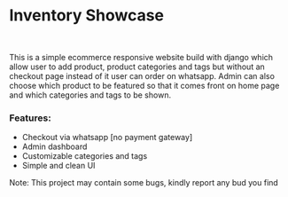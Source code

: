 <h1>Inventory Showcase</h1><br>
<p>This is a simple ecommerce responsive website build with django which allow user to add product, product categories and tags but without an checkout page instead of it user can order on whatsapp. Admin can also choose which product to be featured so that it comes front on home page and which categories and tags to be shown.</p>
<h3>Features:</h3>
<ul>
  <li>Checkout via whatsapp [no payment gateway]</li>
  <li>Admin dashboard</li>
  <li>Customizable categories and tags</li>
  <li>Simple and clean UI</li>
</ul>
<p>Note: This project may contain some bugs, kindly report any bud you find</p>
